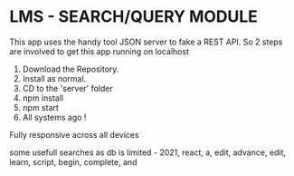 # LMS - SEARCH/QUERY MODULE

This app uses the handy tool JSON server to fake a REST API. So 2 steps are involved to get this app running on localhost

1. Download the Repository.
2. Install as normal.
3. CD to the 'server' folder
4. npm install
5. npm start
6. All systems ago !

Fully responsive across all devices

some usefull searches as db is limited - 2021, react, a, edit, advance, edit, learn, script, begin, complete, and

